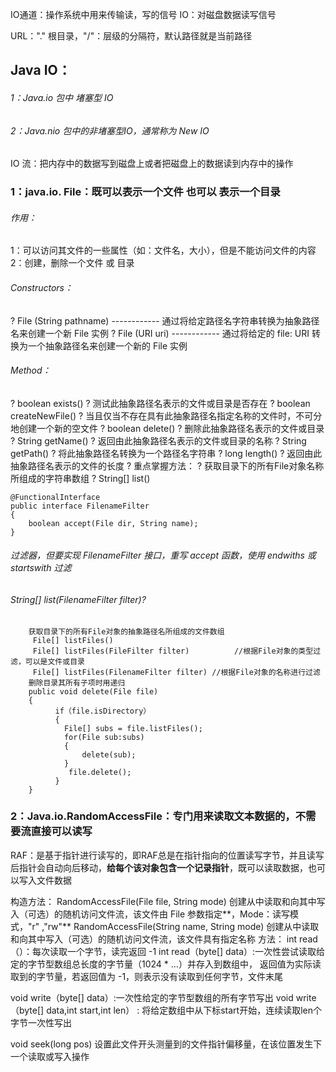 IO通道：操作系统中用来传输读，写的信号 IO：对磁盘数据读写信号

URL："." 根目录，"/"：层级的分隔符，默认路径就是当前路径

## Java IO：

###### 1：Java.io 包中 堵塞型 IO

###### 2：Java.nio 包中的非堵塞型IO，通常称为 New IO

IO 流：把内存中的数据写到磁盘上或者把磁盘上的数据读到内存中的操作

### 1：java.io. File：既可以表示一个文件 也可以 表示一个目录

###### 作用：

1：可以访问其文件的一些属性（如：文件名，大小），但是不能访问文件的内容 2：创建，删除一个文件 或 目录

###### Constructors：

?	File (String pathname) ------------ 通过将给定路径名字符串转换为抽象路径名来创建一个新 File 实例 ?	File (URI uri) ------------ 通过将给定的 file: URI 转换为一个抽象路径名来创建一个新的 File 实例

###### Method：

?	boolean exists() ? 测试此抽象路径名表示的文件或目录是否存在 ?	boolean createNewFile() ? 当且仅当不存在具有此抽象路径名指定名称的文件时，不可分地创建一个新的空文件 ?	boolean delete() ? 删除此抽象路径名表示的文件或目录 ? String getName() ? 返回由此抽象路径名表示的文件或目录的名称 ?	String getPath() ?	将此抽象路径名转换为一个路径名字符串 ?	long length() ?	返回由此抽象路径名表示的文件的长度 ? 重点掌握方法： ?	获取目录下的所有File对象名称所组成的字符串数组 ?	String[] list()

```
@FunctionalInterface
public interface FilenameFilter 
{
    boolean accept(File dir, String name);
}
```

###### 过滤器，但要实现 FilenameFilter 接口，重写 accept 函数，使用 endwiths 或 startswith 过滤

###### String[] list(FilenameFilter filter)?

```
	获取目录下的所有File对象的抽象路径名所组成的文件数组
	 File[] listFiles() 
	 File[] listFiles(FileFilter filter)          //根据File对象的类型过滤，可以是文件或目录
	 File[] listFiles(FilenameFilter filter) //根据File对象的名称进行过滤
    删除目录其所有子项时用递归
	public void delete(File file)
	{		  
		  if（file.isDirectory）
		  {
			File[] subs = file.listFiles();
			for(File sub:subs)
			{
				delete(sub);	
			}
		     file.delete();
		  }
	}	  
```

### 2：Java.io.RandomAccessFile：专门用来读取文本数据的，不需要流直接可以读写

RAF：是基于指针进行读写的，即RAF总是在指针指向的位置读写字节，并且读写后指针会自动向后移动，**给每个该对象包含一个记录指针**，既可以读取数据，也可以写入文件数据

构造方法： RandomAccessFile(File file, String mode) 创建从中读取和向其中写入（可选）的随机访问文件流，该文件由 File 参数指定**，Mode：读写模式，"r" ,"rw"** RandomAccessFile(String name, String mode) 创建从中读取和向其中写入（可选）的随机访问文件流，该文件具有指定名称 方法： int read（）：每次读取一个字节，读完返回 -1 int read（byte[] data）:一次性尝试读取给定的字节型数组总长度的字节量（1024 * ...）并存入到数组中， 返回值为实际读取到的字节量，若返回值为 -1，则表示没有读取到任何字节，文件末尾

void write（byte[] data）:一次性给定的字节型数组的所有字节写出 void write（byte[] data,int start,int len） : 将给定数组中从下标start开始，连续读取len个字节一次性写出

void seek(long pos) 设置此文件开头测量到的文件指针偏移量，在该位置发生下一个读取或写入操作